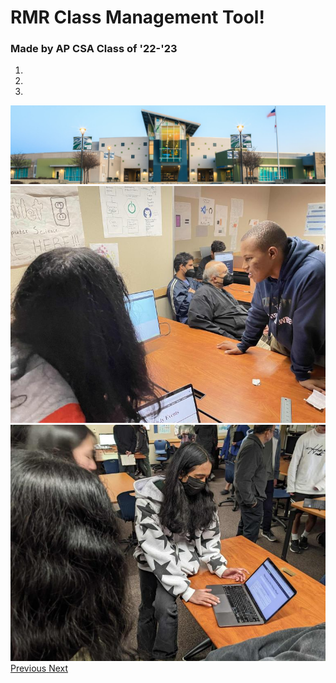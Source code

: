 <!DOCTYPE html>
<head>
    <title>Photo Carousel</title>
    <link rel="stylesheet" href="https://cdnjs.cloudflare.com/ajax/libs/twitter-bootstrap/4.6.0/css/bootstrap.min.css">
</head>
<body>

<style>
            .h1{
                color: #24247a;
            }
            .h3{
                color: #24247a;
            }
            </style>
<body>
    <h1 class="text-center m-5">RMR Class Management Tool!</h1>
    <h3 class="text-center m-5">Made by AP CSA Class of '22-'23</h3>
    <div id="carouselExampleIndicators" class="carousel slide" data-ride="carousel">
        <ol class="carousel-indicators">
            <li data-target="#carouselExampleIndicators" data-slide-to="0" class="active"></li>
            <li data-target="#carouselExampleIndicators" data-slide-to="1"></li>
            <li data-target="#carouselExampleIndicators" data-slide-to="2"></li>
        </ol>
        <div class="carousel-inner">
            <div class="carousel-item active">
                <img src="assets/images/dnhs.jpg" class="d-block w-100" alt="Image 1">
            </div>
            <div class="carousel-item">
                <img src="assets/images/image2.jpg" class="d-block w-100" alt="Image 2">
            </div>
            <div class="carousel-item">
                <img src="assets/images/image1.jpg" class="d-block w-100" alt="Image 3">
            </div>
        </div>
        <a class="carousel-control-prev" href="#carouselExampleIndicators" role="button" data-slide="prev">
            <span class="carousel-control-prev-icon" aria-hidden="true"></span>
            <span class="sr-only">Previous</span>
        </a>
        <a class="carousel-control-next" href="#carouselExampleIndicators" role="button" data-slide="next">
            <span class="carousel-control-next-icon" aria-hidden="true"></span>
            <span class="sr-only">Next</span>
        </a>
    </div>
    <script src="https://cdnjs.cloudflare.com/ajax/libs/jquery/3.6.0/jquery.min.js"></script>
    <script src="https://cdnjs.cloudflare.com/ajax/libs/twitter-bootstrap/4.6.0/js/bootstrap.min.js"></script>
</body>
</html>




